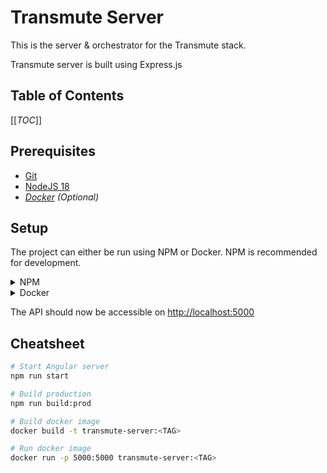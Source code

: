 # Transmute Server

This is the server & orchestrator for the Transmute stack.

Transmute server is built using Express.js

## Table of Contents

[[_TOC_]]

## Prerequisites

- [Git](https://git-scm.com/book/en/v2/Getting-Started-Installing-Git)
- [NodeJS 18](https://nodejs.org/en/)
- _[Docker](https://docs.docker.com/install/) (Optional)_

## Setup
The project can either be run using NPM or Docker. NPM is recommended for development.
<details>
<summary>NPM</summary>

1. Install the dependencies: `npm install`
2. Start the Angular server: `npm run start`
</details>

<details>
<summary>Docker</summary>

1. Build the docker image: `docker build -t transmute-server:<TAG> .`
2. Start the new image: `docker run -p 5000:5000 transmute-server:<TAG>`

</details>

The API should now be accessible on [http://localhost:5000](http://localhost:5000)

## Cheatsheet
```bash
# Start Angular server
npm run start

# Build production
npm run build:prod

# Build docker image
docker build -t transmute-server:<TAG>

# Run docker image
docker run -p 5000:5000 transmute-server:<TAG>
```
